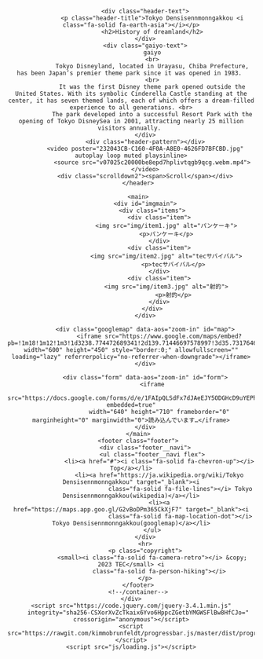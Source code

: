<html lang="ja">

<head>
    <meta charset="UTF-8">
    <meta name="viewport" content="width=device-width, initial-scale=1.0">
    <link rel="icon" type="image/svg+xml" href="img/favicon.svg">
    <title>学園祭の思い出</title>
    <link rel="stylesheet" href="https://cdnjs.cloudflare.com/ajax/libs/font-awesome/6.1.2/css/all.min.css"
        integrity="sha512-1sCRPdkRXhBV2PBLUdRb4tMg1w2YPf37qatUFeS7zlBy7jJI8Lf4VHwWfZZfpXtYSLy85pkm9GaYVYMfw5BC1A=="
        crossorigin="anonymous" referrerpolicy="no-referrer">
    <link rel="stylesheet" href="css/style.css">
    <script>
        (function (c, l, a, r, i, t, y) {
            c[a] = c[a] || function () { (c[a].q = c[a].q || []).push(arguments) };
            t = l.createElement(r); t.async = 1; t.src = "https://www.clarity.ms/tag/" + i;
            y = l.getElementsByTagName(r)[0]; y.parentNode.insertBefore(t, y);
        })(window, document, "clarity", "script", "nt2osvwi62");
    </script>
</head>

<body>
    <div id="splash">
        <div id="splash_text"></div>
    </div>
    <div id="container">
        <header>

            <div class="header-text">
                <p class="header-title">Tokyo Densisennmonngakkou <i class="fa-solid fa-earth-asia"></i></p>
                <h2>History of dreamland</h2>
            </div>
            <div class="gaiyo-text">
                gaiyo
                <br>
                Tokyo Disneyland, located in Urayasu, Chiba Prefecture, has been Japan’s premier theme park since it was opened in 1983. 
                <br>
                It was the first Disney theme park opened outside the United States. With its symbolic Cinderella Castle standing at the center, it has seven themed lands, each of which offers a dream-filled experience to all generations. <br>
                The park developed into a successful Resort Park with the opening of Tokyo DisneySea in 2001, attracting nearly 25 million visitors annually. 
            </div>
            <div class="header-pattern"></div>
            <video poster="232043CB-C160-4F0A-A8E0-4626FD7BFCBD.jpg" autoplay loop muted playsinline>
                <source src="v07025c20000be8epd7hplivtqgb9qcg.webm.mp4">
            </video>
            <div class="scrolldown2"><span>Scroll</span></div>
        </header>

        <main>
            <div id="imgmain">
                <div class="items">
                    <div class="item">
                        <img src="img/item1.jpg" alt="パンケーキ">
                        <p>パンケーキ</p>
                    </div>
                    <div class="item">
                        <img src="img/item2.jpg" alt="tecサバイバル">
                            <p>tecサバイバル</p>
                    </div>
                    <div class="item">
                        <img src="img/item3.jpg" alt="射的">
                            <p>射的</p>
                    </div>
                </div>
            </div>

            <div class="googlemap" data-aos="zoom-in" id="map">
                    <iframe src="https://www.google.com/maps/embed?pb=!1m18!1m12!1m3!1d3238.774472689341!2d139.71446697578997!3d35.73176467257097!2m3!1f0!2f0!3f0!3m2!1i1024!2i768!4f13.1!3m3!1m2!1s0x60188d6f3f07b76b%3A0x89f2c0ef0e9ee79f!2z5a2m5qCh5rOV5Lq66Zu75rOi5a2m5ZyS5p2x5Lqs6Zu75a2Q5bCC6ZaA5a2m5qCh!5e0!3m2!1sja!2sjp!4v1732854811640!5m2!1sja!2sjp" width="600" height="450" style="border:0;" allowfullscreen="" loading="lazy" referrerpolicy="no-referrer-when-downgrade"></iframe>
            </div>

            <div class="form" data-aos="zoom-in" id="form">
                <iframe
                    src="https://docs.google.com/forms/d/e/1FAIpQLSdFx7dJAeEJY5ODGHcD9uYEPhq_cPRrlNZFqIwSL5RNT_Hyig/viewform?embedded=true"
                    width="640" height="710" frameborder="0" marginheight="0" marginwidth="0">読み込んでいます…</iframe>
            </div>
        </main>
        <footer class="footer">
            <div class="footer__navi">
                <ul class="footer__navi flex">
                    <li><a href="#"><i class="fa-solid fa-chevron-up"></i> Top</a></li>
                    <li><a href="https://ja.wikipedia.org/wiki/Tokyo Densisennmonngakkou" target="_blank"><i
                                class="fa-solid fa-file-lines"></i> Tokyo Densisennmonngakkou(wikipedia)</a></li>
                    <li><a href="https://maps.app.goo.gl/G2vBoDPm365CkXjF7" target="_blank"><i
                                class="fa-solid fa-map-location-dot"></i> Tokyo Densisennmonngakkou(googlemap)</a></li>
                </ul>
            </div>
            <hr>
            <p class="copyright">
                <small><i class="fa-solid fa-camera-retro"></i> &copy; 2023 TEC</small> <i
                    class="fa-solid fa-person-hiking"></i>
            </p>
        </footer>
        <!--/container-->
    </div>
    <script src="https://code.jquery.com/jquery-3.4.1.min.js"
        integrity="sha256-CSXorXvZcTkaix6Yvo6HppcZGetbYMGWSFlBw8HfCJo=" crossorigin="anonymous"></script>
    <script src="https://rawgit.com/kimmobrunfeldt/progressbar.js/master/dist/progressbar.min.js"></script>
    <script src="js/loading.js"></script>
</body>

</html>
